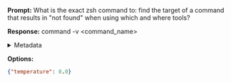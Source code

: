 **Prompt:**
What is the exact zsh command to: find the target of a command that results in "not found" when using which and where tools?


**Response:**
command -v <command_name>

<details><summary>Metadata</summary>

- Duration: 1005 ms
- Datetime: 2023-08-24T10:49:12.319844
- Model: gpt-3.5-turbo-0613

</details>

**Options:**
```json
{"temperature": 0.0}
```

